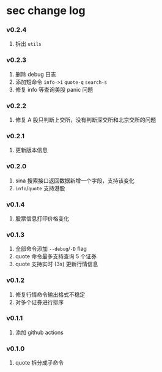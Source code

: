 # sec change log

### v0.2.4

1. 拆出 `utils`

### v0.2.3

1. 删除 debug 日志
2. 添加短命令 `info->i` `quote-q` `search-s`
3. 修复 info 等查询美股 panic 问题

### v0.2.2

1. 修复 A 股只判断上交所，没有判断深交所和北京交所的问题

### v0.2.1

1. 更新版本信息

### v0.2.0

1. sina 搜索接口返回数据新增一个字段，支持该变化
2. `info`/`quote` 支持港股

### v0.1.4

1. 股票信息打印价格变化

### v0.1.3

1. 全部命令添加 `--debug`/`-D` flag
2. quote 命令最多支持查询 5 个证券
3. quote 支持实时 (3s) 更新行情信息

### v0.1.2

1. 修复行情命令输出格式不稳定
2. 对多个证券进行排序

### v0.1.1

1. 添加 github actions

### v0.1.0

1. quote 拆分成子命令
